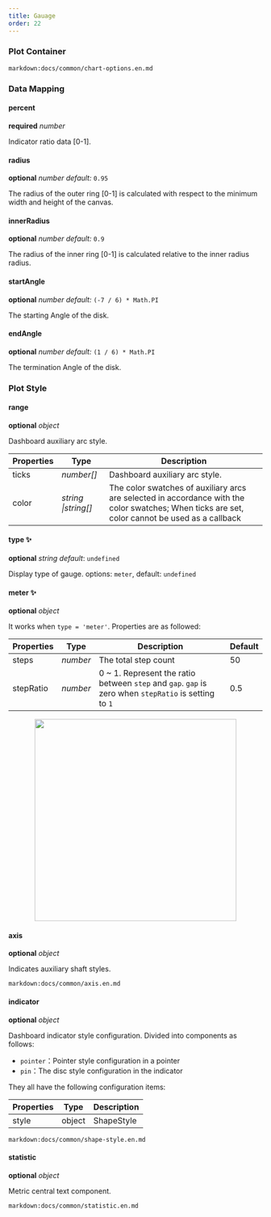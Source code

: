 ```yaml
---
title: Gauage
order: 22
---
```


### Plot Container

`markdown:docs/common/chart-options.en.md`

### Data Mapping

#### percent

<description>**required** _number_</description>

Indicator ratio data [0-1].

#### radius

<description>**optional** _number_ _default:_ `0.95`</description>

The radius of the outer ring [0-1] is calculated with respect to the minimum width and height of the canvas.

#### innerRadius

<description>**optional** _number_ _default:_ `0.9`</description>

The radius of the inner ring [0-1] is calculated relative to the inner radius radius.

#### startAngle

<description>**optional** _number_ _default:_ `(-7 / 6) * Math.PI`</description>

The starting Angle of the disk.

#### endAngle

<description>**optional** _number_ _default:_ `(1 / 6) * Math.PI`</description>

The termination Angle of the disk.

### Plot Style

#### range

<description>**optional** _object_</description>

Dashboard auxiliary arc style.

| Properties | Type                | Description                                                                                                                                     |
| ---------- | ------------------- | ----------------------------------------------------------------------------------------------------------------------------------------------- |
| ticks      | _number[]_          | Dashboard auxiliary arc style.                                                                                                                  |
| color      | _string \|string[]_ | The color swatches of auxiliary arcs are selected in accordance with the color swatches; When ticks are set, color cannot be used as a callback |

<playground rid="gauge" path="progress-plots/gauge/demo/basic.ts"></playground>

#### type ✨

<description>**optional** _string_ _default_: `undefined`</description>

Display type of gauge. options: `meter`, default: `undefined`

#### meter ✨

<description>**optional** _object_</description>

It works when `type = 'meter'`. Properties are as followed:

| Properties | Type     | Description                  | Default |
| ------ | -------- | --------------------------------- | --------  |
| steps  | _number_ | The total step count  |  50         |
| stepRatio  | _number_ | 0 ~ 1. Represent the ratio between `step` and `gap`. `gap` is zero when `stepRatio` is setting to `1` | 0.5 |

<img src="https://gw.alipayobjects.com/zos/antfincdn/WBhwhNUzkg/image.png" width="400" align="center" style="display:flex;margin:0 auto;">

#### axis

<description>**optional** _object_</description>

Indicates auxiliary shaft styles.

`markdown:docs/common/axis.en.md`

#### indicator

<description>**optional** _object_</description>

Dashboard indicator style configuration. Divided into components as follows:

- `pointer`：Pointer style configuration in a pointer
- `pin`：The disc style configuration in the indicator

They all have the following configuration items:

| Properties | Type   | Description |
| ---------- | ------ | ----------- |
| style      | object | ShapeStyle  |

`markdown:docs/common/shape-style.en.md`

#### statistic

<description>**optional** _object_</description>

Metric central text component.

`markdown:docs/common/statistic.en.md`
